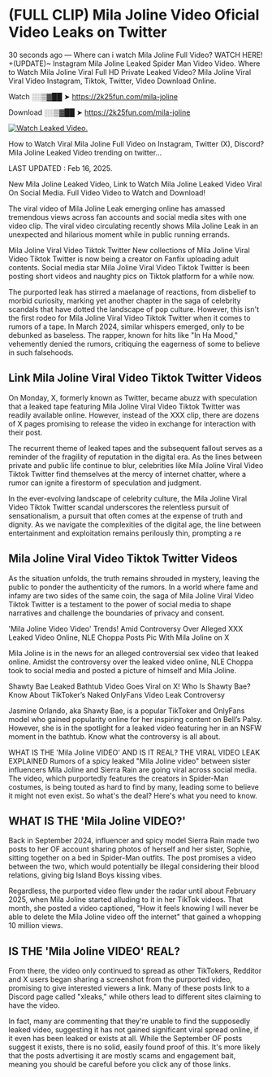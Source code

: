 # (FULL CLIP) Mila Joline Video Oficial Video Leaks on Twitter

30 seconds ago — Where can i watch Mila Joline Full Video? WATCH HERE! +(UPDATE)~ Instagram Mila Joline Leaked Spider Man Video Video. Where to Watch Mila Joline Viral Full HD Private Leaked Video? Mila Joline Viral Viral Video Instagram, Tiktok, Twitter, Video Download Online.

Watch ░░▒▓██ ➤ https://2k25fun.com/mila-joline

Download ░░▒▓██ ➤ https://2k25fun.com/mila-joline

[![Watch Leaked Video.](https://miro.medium.com/v2/resize:fit:828/format:webp/1*cilzJN44JGOrTw9NJCrNHA.gif "Watch Leaked Video")](https://2k25fun.com/mila-joline)

How to Watch Viral Mila Joline Full Video on Instagram, Twitter (X), Discord? Mila Joline Leaked Video trending on twitter...

LAST UPDATED : Feb 16, 2025.

New Mila Joline Leaked Video, Link to Watch Mila Joline Leaked Video Viral On Social Media. Full Video Video to Watch and Download!

The viral video of Mila Joline Leak emerging online has amassed tremendous views across fan accounts and social media sites with one video clip. The viral video circulating recently shows Mila Joline Leak in an unexpected and hilarious moment while in public running errands.

Mila Joline Viral Video Tiktok Twitter New collections of Mila Joline Viral Video Tiktok Twitter is now being a creator on Fanfix uploading adult contents. Social media star Mila Joline Viral Video Tiktok Twitter is been posting short videos and naughty pics on Tiktok platform for a while now.

The purported leak has stirred a maelanage of reactions, from disbelief to morbid curiosity, marking yet another chapter in the saga of celebrity scandals that have dotted the landscape of pop culture. However, this isn't the first rodeo for Mila Joline Viral Video Tiktok Twitter when it comes to rumors of a tape. In March 2024, similar whispers emerged, only to be debunked as baseless. The rapper, known for hits like "In Ha Mood," vehemently denied the rumors, critiquing the eagerness of some to believe in such falsehoods.

## Link Mila Joline Viral Video Tiktok Twitter Videos

On Monday, X, formerly known as Twitter, became abuzz with speculation that a leaked tape featuring Mila Joline Viral Video Tiktok Twitter was readily available online. However, instead of the XXX clip, there are dozens of X pages promising to release the video in exchange for interaction with their post.

The recurrent theme of leaked tapes and the subsequent fallout serves as a reminder of the fragility of reputation in the digital era. As the lines between private and public life continue to blur, celebrities like Mila Joline Viral Video Tiktok Twitter find themselves at the mercy of internet chatter, where a rumor can ignite a firestorm of speculation and judgment.

In the ever-evolving landscape of celebrity culture, the Mila Joline Viral Video Tiktok Twitter scandal underscores the relentless pursuit of sensationalism, a pursuit that often comes at the expense of truth and dignity. As we navigate the complexities of the digital age, the line between entertainment and exploitation remains perilously thin, prompting a re

##  Mila Joline Viral Video Tiktok Twitter Videos

As the situation unfolds, the truth remains shrouded in mystery, leaving the public to ponder the authenticity of the rumors. In a world where fame and infamy are two sides of the same coin, the saga of Mila Joline Viral Video Tiktok Twitter is a testament to the power of social media to shape narratives and challenge the boundaries of privacy and consent.

'Mila Joline Video Video' Trends! Amid Controversy Over Alleged XXX Leaked Video Online, NLE Choppa Posts Pic With Mila Joline on X

Mila Joline is in the news for an alleged controversial sex video that leaked online. Amidst the controversy over the leaked video online, NLE Choppa took to social media and posted a picture of himself and Mila Joline.

Shawty Bae Leaked Bathtub Video Goes Viral on X! Who Is Shawty Bae? Know About TikToker’s Naked OnlyFans Video Leak Controversy

Jasmine Orlando, aka Shawty Bae, is a popular TikToker and OnlyFans model who gained popularity online for her inspiring content on Bell’s Palsy. However, she is in the spotlight for a leaked video featuring her in an NSFW moment in the bathtub. Know what the controversy is all about.

WHAT IS THE 'Mila Joline VIDEO' AND IS IT REAL? THE VIRAL VIDEO LEAK EXPLAINED Rumors of a spicy leaked "Mila Joline video" between sister influencers Mila Joline and Sierra Rain are going viral across social media. The video, which purportedly features the creators in Spider-Man costumes, is being touted as hard to find by many, leading some to believe it might not even exist. So what's the deal? Here's what you need to know.

## WHAT IS THE 'Mila Joline VIDEO?'

Back in September 2024, influencer and spicy model Sierra Rain made two posts to her OF account sharing photos of herself and her sister, Sophie, sitting together on a bed in Spider-Man outfits. The post promises a video between the two, which would potentially be illegal considering their blood relations, giving big Island Boys kissing vibes.

Regardless, the purported video flew under the radar until about February 2025, when Mila Joline started alluding to it in her TikTok videos. That month, she posted a video captioned, "How it feels knowing I will never be able to delete the Mila Joline video off the internet" that gained a whopping 10 million views.

## IS THE 'Mila Joline VIDEO' REAL?

From there, the video only continued to spread as other TikTokers, Redditor and X users began sharing a screenshot from the purported video, promising to give interested viewers a link. Many of these posts link to a Discord page called "xleaks," while others lead to different sites claiming to have the video.

In fact, many are commenting that they're unable to find the supposedly leaked video, suggesting it has not gained significant viral spread online, if it even has been leaked or exists at all. While the September OF posts suggest it exists, there is no solid, easily found proof of this. It's more likely that the posts advertising it are mostly scams and engagement bait, meaning you should be careful before you click any of those links.